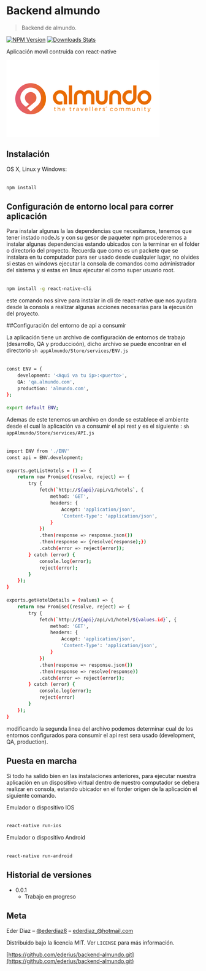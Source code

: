 # Backend almundo
> Backend de almundo.

[![NPM Version][npm-image]][npm-url]
[![Downloads Stats][npm-downloads]][npm-url]

Aplicación movíl contruida con react-native

![](./Logo-Almundo.png)

## Instalación

OS X, Linux y Windows:

```sh

npm install


```

## Configuración de entorno local para correr aplicación

Para instalar algunas la las dependencias que necesitamos, tenemos que tener instado nodeJs y con su gesor de paqueter npm procederemos a instalar algunas dependencias estando ubicados con la terminar en el folder o directorio del proyecto. Recuerda que como es un packete que se instalara en tu computador para ser usado desde cualquier lugar, no olvides si estas en windows ejecutar la consola de comandos como administrador del sistema y si estas en linux ejecutar el como super usuario root.

```sh

npm install -g react-native-cli

```

este comando nos sirve para instalar in cli de react-native que nos ayudara desde la consola a realizar algunas acciones necesarias para la ejecusión del proyecto.


##Configuración del entorno de api a consumir

La aplicación tiene un archivo de configuración de entornos de trabajo (desarrollo, QA y produccioón), dicho archivo se puede encontrar en el directorio ```sh appAlmundo/Store/services/ENV.js  ```

```sh

const ENV = {
    development: '<Aqui va tu ip>:<puerto>',
    QA: 'qa.almundo.com',
    production: 'almundo.com',
};
  
export default ENV;

```

Ademas de este tenemos un archivo en donde se establece el ambiente desde el cual la aplicación va a consumir el api rest y es el siguiente :    ```sh   appAlmundo/Store/services/API.js    ```

```sh

import ENV from './ENV'
const api = ENV.development;

exports.getListHotels = () => {
    return new Promise((resolve, reject) => {
        try {
            fetch(`http://${api}/api/v1/hotels`, {
                method: 'GET',
                headers: {
                    Accept: 'application/json',
                    'Content-Type': 'application/json',
                }
            })
            .then(response => response.json())
            .then(response => {resolve(response);})
            .catch(error => reject(error));
        } catch (error) {
            console.log(error);
            reject(error);
        }
    });
}

exports.getHotelDetails = (values) => {
    return new Promise((resolve, reject) => {
        try {
            fetch(`http://${api}/api/v1/hotel/${values.id}`, {
                method: 'GET',
                headers: {
                    Accept: 'application/json',
                    'Content-Type': 'application/json',
                }
            })
            .then(response => response.json())
            .then(response => resolve(response))
            .catch(error => reject(error));
        } catch (error) {
            console.log(error);
            reject(error)
        }
    });
}

```

modificando la segunda linea del archivo podemos determinar cual de los entornos configurados para consumir el api rest sera usado (development, QA, production).

## Puesta en marcha

Si todo ha salido bien en las instalaciones anteriores, para ejecutar nuestra aplicación en un dispositivo virtual dentro de nuestro computador se debera realizar en consola, estando ubicador en el forder origen de la aplicación el siguiente comando.


Emulador o dispositivo IOS

```sh

react-native run-ios

```


Emulador o dispositivo Android

```sh

react-native run-android

```

## Historial de versiones

* 0.0.1
    * Trabajo en progreso

## Meta

Eder Diaz – [@ederdiaz8](https://twitter.com/ederdiaz8) – ederdiaz_@hotmail.com

Distribuido bajo la licencia MIT. Ver ``LICENSE`` para más información.

[https://github.com/ederius/backend-almundo.git](https://github.com/ederius/backend-almundo.git)

[npm-image]: https://img.shields.io/npm/v/datadog-metrics.svg?style=flat-square
[npm-url]: https://npmjs.org/package/datadog-metrics
[npm-downloads]: https://img.shields.io/npm/dm/datadog-metrics.svg?style=flat-square